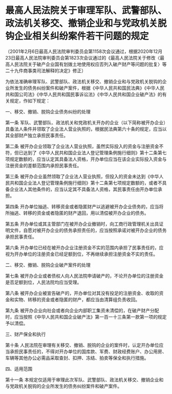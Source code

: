 # 最高人民法院关于审理军队、武警部队、政法机关移交、撤销企业和与党政机关脱钩企业相关纠纷案件若干问题的规定

<!-- INFO END -->

（2001年2月6日最高人民法院审判委员会第1158次会议通过，根据2020年12月23日最高人民法院审判委员会第1823次会议通过的《最高人民法院关于修改〈最高人民法院关于破产企业国有划拨土地使用权应否列入破产财产等问题的批复〉等二十九件商事类司法解释的决定》修正）

为依法准确审理军队、武警部队、政法机关移交、撤销企业和与党政机关脱钩的企业所发生的债务纠纷案件和破产案件，根据《中华人民共和国民法典》《中华人民共和国公司法》《中华人民共和国民事诉讼法》《中华人民共和国企业破产法》的有关规定，作如下规定：

一、移交、撤销、脱钩企业债务纠纷的处理

第一条 军队、武警部队、政法机关和党政机关开办的企业（以下简称被开办企业）具备法人条件并领取了企业法人营业执照的，根据民法典第六十条的规定，应当以其全部财产独立承担民事责任。

第二条 被开办企业领取了企业法人营业执照，虽然实际投入的资金与注册资金不符，但已达到了《中华人民共和国企业法人登记管理条例施行细则》第十二条第七项规定数额的，应当认定其具备法人资格，开办单位应当在该企业实际投入资金与注册资金的差额范围内承担民事责任。

第三条 被开办企业虽然领取了企业法人营业执照，但投入的资金未达到《中华人民共和国企业法人登记管理条例施行细则》第十二条第七项规定数额的，或者不具备企业法人其他条件的，应当认定其不具备法人资格，其民事责任由开办单位承担。

第四条 开办单位抽逃、转移资金或者隐匿财产以逃避被开办企业债务的，应当将所抽逃、转移的资金或者隐匿的财产退回，用以清偿被开办企业的债务。

第五条 开办单位或其主管部门在被开办企业撤销时，向工商行政管理机关出具证明文件，自愿对被开办企业的债务承担责任的，应当按照承诺对被开办企业的债务承担民事责任。

第六条 开办单位已经在被开办企业注册资金不实的范围内承担了民事责任的，应视为开办单位的注册资金已经足额到位，不再继续承担注册资金不实的责任。

二、移交、撤销、脱钩企业破产案件的处理

第七条 被开办企业或者债权人向人民法院申请破产的，不论开办单位的注册资金是否足额到位，人民法院均应当受理。

第八条 被开办企业被宣告破产的，开办单位对其没有投足的注册资金、收取的资金和实物、转移的资金或者隐匿的财产，都应当由清算组负责收回。

第九条 被开办企业向社会或者向企业内部职工集资未清偿的，在破产财产分配时，应当按照《中华人民共和国企业破产法》第一百一十三条第一款第一项的规定予以清偿。

三、财产保全和执行

第十条 人民法院在审理有关移交、撤销、脱钩的企业的案件时，认定开办单位应当承担民事责任的，不得对开办单位的国库款、军费、财政经费账户、办公用房、车辆等其他办公必需品采取查封、扣押、冻结、拍卖等保全和执行措施。

四、适用范围

第十一条 本规定仅适用于审理此次军队、武警部队、政法机关移交、撤销企业和与党政机关脱钩的企业所发生的债务纠纷案件和破产案件。